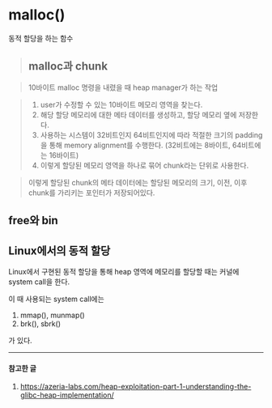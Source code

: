 # malloc()       
동적 할당을 하는 함수    
    
> ## malloc과 chunk    
    
> 10바이트 malloc 명령을 내렸을 때 heap manager가 하는 작업 
    
> 1. user가 수정할 수 있는 10바이트 메모리 영역을 찾는다.    
> 2. 해당 할당 메모리에 대한 메타 데이터를 생성하고, 할당 메모리 옆에 저장한다. 
> 3. 사용하는 시스템이 32비트인지 64비트인지에 따라 적절한 크기의 padding을 통해 memory alignment를 수행한다.
> (32비트에는 8바이트, 64비트에는 16바이트)     
> 4. 이렇게 할당된 메모리 영역을 하나로 묶어 chunk라는 단위로 사용한다.    
    
> 이렇게 할당된 chunk의 메타 데이터에는 할당된 메모리의 크기, 이전, 이후 chunk를 가리키는 포인터가 저장되어있다.
## free와 bin    
     
     
## Linux에서의 동적 할당    
      
Linux에서 구현된 동적 할당을 통해 heap 영역에 메모리를 할당할 때는 커널에 system call을 한다.     
    
이 때 사용되는 system call에는    
     
1. mmap(), munmap()    
2. brk(), sbrk()    
    
가 있다.     


-------------      
#### 참고한 글
1. https://azeria-labs.com/heap-exploitation-part-1-understanding-the-glibc-heap-implementation/
